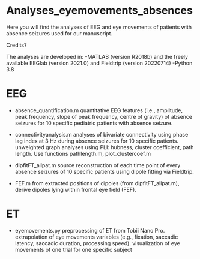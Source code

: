 # Analyses_eyemovements_absences
Here you will find the analyses of EEG and eye movements of patients with absence seizures used for our manuscript. 

Credits?

The analyses are developed in:
-MATLAB (version R2018b) and the freely available EEGlab (version 2021.0) and Fieldtrip (version 20220714)
-Python 3.8

# EEG
- absence_quantification.m
quantitative EEG features (i.e., amplitude, peak frequency, slope of peak frequency, centre of gravity) of absence seizures for 10 specific pediatric patients with absence seizure. 

- connectivityanalysis.m
analyses of bivariate connectivity using phase lag index at 3 Hz during absence seizures for 10 specific patients. 
unweighted graph analyses using PLI: hubness, cluster coefficient, path length. Use functions pathlength.m, plot_clustercoef.m

- dipfitFT_allpat.m 
source reconstruction of each time point of every absence seizures of 10 specific patients using dipole fitting via Fieldtrip.

- FEF.m 
from extracted positions of dipoles (from dipfitFT_allpat.m), derive dipoles lying within frontal eye field (FEF). 

# ET

- eyemovements.py
preprocessing of ET from Tobii Nano Pro. 
extrapolation of eye movements variables (e.g., fixation, saccadic latency, saccadic duration, processing speed).
visualization of eye movements of one trial for one specific subject
